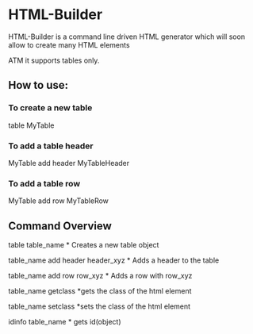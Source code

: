 # HTML-Builder
HTML-Builder is a command line driven HTML generator which will soon allow to create many HTML elements

ATM it supports tables only.

##  How to use:
### To create a new table 
 table MyTable
### To add a table header
 MyTable add header MyTableHeader
### To add a table row
 MyTable add row MyTableRow 
 
## Command Overview
 
 table table_name * Creates a new table object
 
 table_name add header header_xyz * Adds a header to the table
 
 table_name add row row_xyz             * Adds a row with row_xyz
 
 table_name getclass *gets the class of the html element
 
 table_name setclass *sets the class of the html element
 
 idinfo table_name * gets id(object)
 
 
 
 
 
